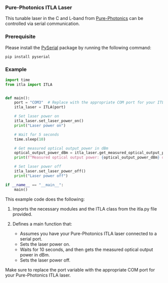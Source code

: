 ### **Pure-Photonics ITLA Laser**
This tunable laser in the C and L-band from [Pure-Photonics](https://static1.squarespace.com/static/536bc812e4b03a731bda083a/t/60c80022287dd131335250d1/1623719971473/Feature+Guide+PPCL600-700.pdf) can be controlled via serial communication.

### **Prerequisite**
Please install the [PySerial](https://pyserial.readthedocs.io/en/latest/pyserial.html) package by running the following command:

```python
pip install pyserial
```

### **Example**

```python
import time
from itla import ITLA


def main():
    port = "COM3"  # Replace with the appropriate COM port for your ITLA laser
    itla_laser = ITLA(port)

    # Set laser power on
    itla_laser.set_laser_power_on()
    print("Laser power on")

    # Wait for 5 seconds
    time.sleep(10)

    # Get measured optical output power in dBm
    optical_output_power_dBm = itla_laser.get_measured_optical_output_power_dBm()
    print(f"Measured optical output power: {optical_output_power_dBm} dBm")

    # Set laser power off
    itla_laser.set_laser_power_off()
    print("Laser power off")

if __name__ == "__main__":
    main()
```

This example code does the following:

1. Imports the necessary modules and the ITLA class from the itla.py file provided.

2. Defines a main function that:

    - Assumes you have your Pure-Photonics ITLA laser connected to a serial port.
    - Sets the laser power on.
    - Waits for 10 seconds, and then gets the measured optical output power in dBm.
    - Sets the laser power off.

Make sure to replace the port variable with the appropriate COM port for your Pure-Photonics ITLA laser.
